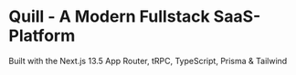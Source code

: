 # Quill - A Modern Fullstack SaaS-Platform

Built with the Next.js 13.5 App Router, tRPC, TypeScript, Prisma & Tailwind


